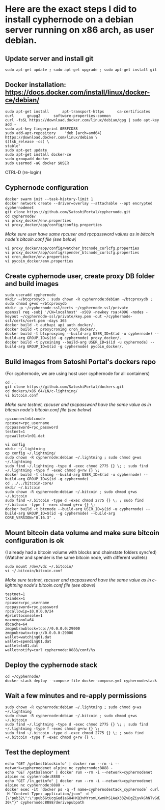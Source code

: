 # Here are the exact steps I did to install cyphernode on a debian server running on x86 arch, as user debian.

## Update server and install git

```shell
sudo apt-get update ; sudo apt-get upgrade ; sudo apt-get install git
```

## Docker installation: https://docs.docker.com/install/linux/docker-ce/debian/

```shell
sudo apt-get install      apt-transport-https      ca-certificates      curl      gnupg2      software-properties-common
curl -fsSL https://download.docker.com/linux/debian/gpg | sudo apt-key add -
sudo apt-key fingerprint 0EBFCD88
sudo add-apt-repository    "deb [arch=amd64] https://download.docker.com/linux/debian \
$(lsb_release -cs) \
stable"
sudo apt-get update
sudo apt-get install docker-ce
sudo groupadd docker
sudo usermod -aG docker $USER
```

CTRL-D (re-login)

## Cyphernode configuration

```shell
docker swarm init --task-history-limit 1
docker network create --driver=overlay --attachable --opt encrypted cyphernodenet
git clone https://github.com/SatoshiPortal/cyphernode.git
cd cyphernode/
vi proxy_docker/env.properties
vi proxy_docker/app/config/config.properties
```

*Make sure user have same rpcuser and rpcpassword values as in bitcoin node's bitcoin.conf file (see below)*

```shell
vi proxy_docker/app/config/watcher_btcnode_curlcfg.properties
vi proxy_docker/app/config/spender_btcnode_curlcfg.properties
vi cron_docker/env.properties
vi pycoin_docker/env.properties
```

## Create cyphernode user, create proxy DB folder and build images

```shell
sudo useradd cyphernode
mkdir ~/btcproxydb ; sudo chown -R cyphernode:debian ~/btcproxydb ; sudo chmod g+ws ~/btcproxydb
mkdir -p ~/cyphernode-ssl/certs ~/cyphernode-ssl/private
openssl req -subj '/CN=localhost' -x509 -newkey rsa:4096 -nodes -keyout ~/cyphernode-ssl/private/key.pem -out ~/cyphernode-ssl/certs/cert.pem -days 365
docker build -t authapi api_auth_docker/.
docker build -t proxycronimg cron_docker/.
docker build -t btcproxyimg --build-arg USER_ID=$(id -u cyphernode) --build-arg GROUP_ID=$(id -g cyphernode) proxy_docker/.
docker build -t pycoinimg --build-arg USER_ID=$(id -u cyphernode) --build-arg GROUP_ID=$(id -g cyphernode) pycoin_docker/.
```

## Build images from Satoshi Portal's dockers repo
(For cyphernode, we are using host user cyphernode for all containers)

```shell
cd ..
git clone https://github.com/SatoshiPortal/dockers.git
cd dockers/x86_64/LN/c-lightning/
vi bitcoin.conf
```

*Make sure testnet, rpcuser and rpcpassword have the same value as in bitcoin node's bitcoin.conf file (see below)*

```console
rpcconnect=btcnode
rpcuser=rpc_username
rpcpassword=rpc_password
testnet=1
rpcwallet=ln01.dat
```

```shell
vi config
mkdir ~/.lightning
cp config ~/.lightning/
sudo chown -R cyphernode:debian ~/.lightning ; sudo chmod g+ws ~/.lightning
sudo find ~/.lightning -type d -exec chmod 2775 {} \; ; sudo find ~/.lightning -type f -exec chmod g+rw {} \;
docker build -t clnimg --build-arg USER_ID=$(id -u cyphernode) --build-arg GROUP_ID=$(id -g cyphernode) .
cd ../../bitcoin-core/
mkdir ~/.bitcoin
sudo chown -R cyphernode:debian ~/.bitcoin ; sudo chmod g+ws ~/.bitcoin
sudo find ~/.bitcoin -type d -exec chmod 2775 {} \; ; sudo find ~/.bitcoin -type f -exec chmod g+rw {} \;
docker build -t btcnode --build-arg USER_ID=$(id -u cyphernode) --build-arg GROUP_ID=$(id -g cyphernode) --build-arg CORE_VERSION="0.16.3" .
```

## Mount bitcoin data volume and make sure bitcoin configuration is ok
(I already had a bitcoin volume with blocks and chainstate folders sync'ed)
(Watcher and spender is the same bitcoin node, with different wallets)

```shell
sudo mount /dev/vdc ~/.bitcoin/
vi ~/.bitcoin/bitcoin.conf
```

*Make sure testnet, rpcuser and rpcpassword have the same value as in c-lightning node's bitcoin.conf file (see above)*

```console
testnet=1
txindex=1
rpcuser=rpc_username
rpcpassword=rpc_password
rpcallowip=10.0.0.0/24
#printtoconsole=1
maxmempool=64
dbcache=64
zmqpubrawblock=tcp://0.0.0.0:29000
zmqpubrawtx=tcp://0.0.0.0:29000
wallet=watching01.dat
wallet=spending01.dat
wallet=ln01.dat
walletnotify=curl cyphernode:8888/conf/%s
```

## Deploy the cyphernode stack

```shell
cd ~/cyphernode/
docker stack deploy --compose-file docker-compose.yml cyphernodestack
```

## Wait a few minutes and re-apply permissions

```shell
sudo chown -R cyphernode:debian ~/.lightning ; sudo chmod g+ws ~/.lightning
sudo chown -R cyphernode:debian ~/.bitcoin ; sudo chmod g+ws ~/.bitcoin
sudo find ~/.lightning -type d -exec chmod 2775 {} \; ; sudo find ~/.lightning -type f -exec chmod g+rw {} \;
sudo find ~/.bitcoin -type d -exec chmod 2775 {} \; ; sudo find ~/.bitcoin -type f -exec chmod g+rw {} \;
  ```

## Test the deployment

```shell
echo "GET /getbestblockinfo" | docker run --rm -i --network=cyphernodenet alpine nc cyphernode:8888 -
echo "GET /getbalance" | docker run --rm -i --network=cyphernodenet alpine nc cyphernode:8888 -
echo "GET /ln_getinfo" | docker run --rm -i --network=cyphernodenet alpine nc cyphernode:8888 -
docker exec -it `docker ps -q -f name=cyphernodestack_cyphernode` curl -H "Content-Type: application/json" -d "{\"pub32\":\"upub5GtUcgGed1aGH4HKQ3vMYrsmLXwmHhS1AeX33ZvDgZiyvkGhNTvGd2TA5Lr4v239Fzjj4ZY48t6wTtXUy2yRgapf37QHgt6KWEZ6bgsCLpb\",\"path\":\"0/25-30\"}" cyphernode:8888/derivepubpath
```
